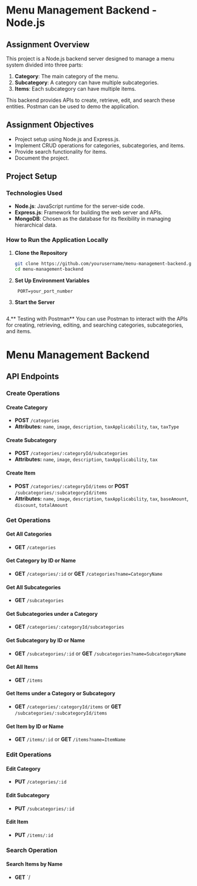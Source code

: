 # Menu Management Backend - Node.js

## Assignment Overview

This project is a Node.js backend server designed to manage a menu system divided into three parts:

1. **Category**: The main category of the menu.
2. **Subcategory**: A category can have multiple subcategories.
3. **Items**: Each subcategory can have multiple items.

This backend provides APIs to create, retrieve, edit, and search these entities. Postman can be used to demo the application.

## Assignment Objectives

- Project setup using Node.js and Express.js.
- Implement CRUD operations for categories, subcategories, and items.
- Provide search functionality for items.
- Document the project.

## Project Setup

### Technologies Used

- **Node.js**: JavaScript runtime for the server-side code.
- **Express.js**: Framework for building the web server and APIs.
- **MongoDB**: Chosen as the database for its flexibility in managing hierarchical data.

### How to Run the Application Locally

1. **Clone the Repository**

   ```bash
   git clone https://github.com/yourusername/menu-management-backend.git
   cd menu-management-backend
   ```

2. **Set Up Environment Variables**

   ```MONGODB_URI=your_mongodb_connection_string
    PORT=your_port_number
   ```

3. **Start the Server**
   ```npm start

   ```

4.** Testing with Postman**
You can use Postman to interact with the APIs for creating, retrieving, editing, and searching categories, subcategories, and items.

# Menu Management Backend

## API Endpoints

### Create Operations

#### Create Category

- **POST** `/categories`
- **Attributes:** `name`, `image`, `description`, `taxApplicability`, `tax`, `taxType`

#### Create Subcategory

- **POST** `/categories/:categoryId/subcategories`
- **Attributes:** `name`, `image`, `description`, `taxApplicability`, `tax`

#### Create Item

- **POST** `/categories/:categoryId/items` or **POST** `/subcategories/:subcategoryId/items`
- **Attributes:** `name`, `image`, `description`, `taxApplicability`, `tax`, `baseAmount`, `discount`, `totalAmount`

### Get Operations

#### Get All Categories

- **GET** `/categories`

#### Get Category by ID or Name

- **GET** `/categories/:id` or **GET** `/categories?name=CategoryName`

#### Get All Subcategories

- **GET** `/subcategories`

#### Get Subcategories under a Category

- **GET** `/categories/:categoryId/subcategories`

#### Get Subcategory by ID or Name

- **GET** `/subcategories/:id` or **GET** `/subcategories?name=SubcategoryName`

#### Get All Items

- **GET** `/items`

#### Get Items under a Category or Subcategory

- **GET** `/categories/:categoryId/items` or **GET** `/subcategories/:subcategoryId/items`

#### Get Item by ID or Name

- **GET** `/items/:id` or **GET** `/items?name=ItemName`

### Edit Operations

#### Edit Category

- **PUT** `/categories/:id`

#### Edit Subcategory

- **PUT** `/subcategories/:id`

#### Edit Item

- **PUT** `/items/:id`

### Search Operation

#### Search Items by Name

- **GET** `/

